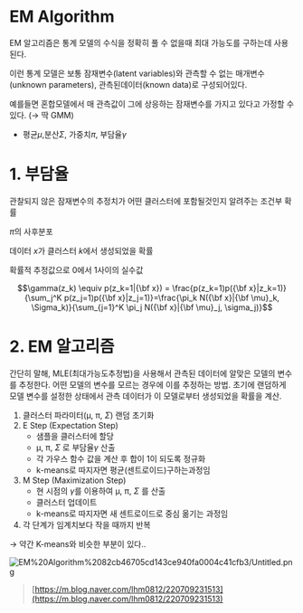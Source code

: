 # EM Algorithm

EM 알고리즘은 통계 모델의 수식을 정확히 풀 수 없을때 최대 가능도를 구하는데 사용된다. 

이런 통계 모델은 보통 잠재변수(latent variables)와 관측할 수 없는 매개변수(unknown parameters), 관측된데이터(known data)로 구성되어있다.

예를들면 혼합모델에서 매 관측값이 그에 상응하는 잠재변수를 가지고 있다고 가정할 수 있다. (→ 딱 GMM) 

* 평균$μ$,분산$Σ$, 가중치$π$, 부담율$γ$

# 1. 부담율

관찰되지 않은 잠재변수의 추정치가 어떤 클러스터에 포함될것인지 알려주는 조건부 확률

$π$의 사후분포 

데이터 $x$가 클러스터 $k$에서 생성되었을 확률

확률적 추정값으로 0에서 1사이의 실수값 

$$\gamma(z_k) \equiv p(z_k=1|{\bf x}) = \frac{p(z_k=1)p({\bf x}|z_k=1)}{\sum_j^K p(z_j=1)p({\bf x}|z_j=1)}=\frac{\pi_k N({\bf x}|{\bf \mu}_k, \Sigma_k)}{\sum_{j=1}^K \pi_j N({\bf x}|{\bf \mu}_j, \sigma_j)}$$

# 2. EM 알고리즘

간단히 말해, MLE(최대가능도추정법)을 사용해서 관측된 데이터에 알맞은 모델의 변수를 추정한다. 어떤 모델의 변수를 모르는 경우에 이를 추정하는 방법. 초기에 랜덤하게 모델 변수를 설정한 상태에서 관측 데이터가 이 모델로부터 생성되었을 확률을 계산. 

1. 클러스터 파라미터(μ, π, $Σ$) 랜덤 초기화
2. E Step (Expectation Step)
    - 샘플을 클러스터에 할당
    - μ, π, $Σ$ 로 부담율$γ$ 산출
    - 각 가우스 함수 값을 계산 후 합이 1이 되도록 정규화
    - k-means로 따지자면 평균(센트로이드)구하는과정임
3. M Step (Maximization Step)
    - 현 시점의 $γ$를 이용하여 μ, π, $Σ$ 를 산출
    - 클러스터 업데이트
    - k-means로 따지자면 새 센트로이드로 중심 옮기는 과정임
4. 각 단계가 임계치보다 작을 때까지 반복

→ 약간 K-means와 비슷한 부분이 있다..

![EM%20Algorithm%2082cb46705cd143ce940fa0004c41cfb3/Untitled.png](EM%20Algorithm%2082cb46705cd143ce940fa0004c41cfb3/Untitled.png)

> [https://m.blog.naver.com/lhm0812/220709231513](https://m.blog.naver.com/lhm0812/220709231513)
